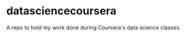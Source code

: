 datasciencecoursera
===================

A repo to hold my work done during Coursera's data science classes.
